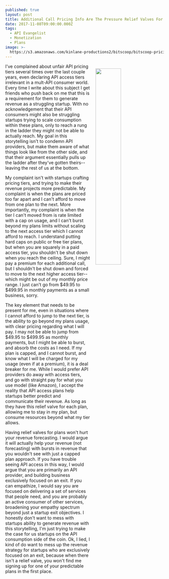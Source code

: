 ```yaml
---
published: true
layout: post
title: Additional Call Pricing Info Are The Pressure Relief Valves For API Plans
date: 2017-11-08T09:00:00.000Z
tags:
  - API Evangelist
  - Monetization
  - Plans
image: >-
  https://s3.amazonaws.com/kinlane-productions2/bitscoop/bitscoop-pricing-plans-additional-calls.png
---
```

<p><img src="https://s3.amazonaws.com/kinlane-productions2/bitscoop/bitscoop-pricing-plans-additional-calls.png" align="right" width="40%" style="padding: 15px;" /></p>I've complained about unfair API pricing tiers several times over the last couple years, even declaring API access tiers irrelevant in a mult-API consumer world. Every time I write about this subject I get friends who push back on me that this is a requirement for them to generate revenue as a struggling startup. With no acknowledgement that their API consumers might also be struggling startups trying to scale consumption within these plans, only to reach a rung in the ladder they might not be able to actually reach. My goal in this storytelling isn't to condemn API providers, but make them aware of what things look like from the other side, and that their argument essentially pulls up the ladder after they've gotten theirs--leaving the rest of us at the bottom.

My complaint isn't with startups crafting pricing tiers, and trying to make their revenue projects more predictable. My complaint is when the plans are priced too far apart and I can't afford to move from one plan to the next. More importantly, my complaint is when the tier I can't moved from is rate limited with a cap on usage, and I can't burst beyond my plans limits without scaling to the next access tier which I cannot afford to reach. I understand putting hard caps on public or free tier plans, but when you are squarely in a paid access tier, you shouldn't be shut down when you reach the ceiling. Sure, I might pay a premium for each additional call, but I shouldn't be shut down and forced to move to the next higher access tier--which might be out of my monthly price range. I just can't go from $49.95 to $499.95 in monthly payments as a small business, sorry.

The key element that needs to be present for me, even in situations where I cannot afford to jump to the next tier, is the ability to go beyond my plans usage, with clear pricing regarding what I will pay. I may not be able to jump from $49.95 to $499.95 as monthly payments, but I might be able to burst, and absorb the costs as I need. If my plan is capped, and I cannot burst, and know what I will be charged for my usage (even if at a premium), it is a deal breaker for me. While I would prefer API providers do away with access tiers, and go with straight pay for what you use model (like Amazon), I accept the reality that API access plans help startups better predict and communicate their revenue. As long as they have this relief valve for each plan, allowing me to stay in my plan, but consume resources beyond what my tier allows.

Having relief valves for plans won't hurt your revenue forecasting. I would argue it will actually help your revenue (not forecasting) with bursts in revenue that you wouldn't see with just a capped plan approach. If you have trouble seeing API access in this way, I would argue that you are primarily an API provider, and building business exclusively focused on an exit. If you can empathize, I would say you are focused on delivering a set of services that people need, and you are probably an active consumer of other services, broadening your empathy spectrum beyond just a startup exit objectives. I honestly don't want to mess with startups ability to generate revenue with this storytelling, I'm just trying to make the case for us startups on the API consumption side of the coin. Ok, I lied, I kind of do want to mess up the revenue strategy for startups who are exclusively focused on an exit, because when there isn't a relief valve, you won't find me signing up for one of your predictable plans in the first place.
